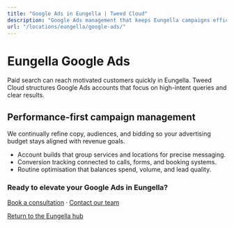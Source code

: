```yaml
---
title: "Google Ads in Eungella | Tweed Cloud"
description: "Google Ads management that keeps Eungella campaigns efficient and measurable."
url: "/locations/eungella/google-ads/"
---
```


# Eungella Google Ads

Paid search can reach motivated customers quickly in Eungella. Tweed Cloud structures Google Ads accounts that focus on high-intent queries and clear results.

## Performance-first campaign management

We continually refine copy, audiences, and bidding so your advertising budget stays aligned with revenue goals.

- Account builds that group services and locations for precise messaging.
- Conversion tracking connected to calls, forms, and booking systems.
- Routine optimisation that balances spend, volume, and lead quality.

### Ready to elevate your Google Ads in Eungella?

[Book a consultation](/consultation/) · [Contact our team](/contact/)

[Return to the Eungella hub](/locations/eungella/)
